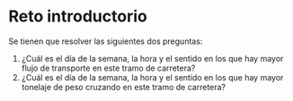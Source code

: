 # Reto introductorio

Se tienen que resolver las siguientes dos preguntas:

1. ¿Cuál es el día de la semana, la hora y el sentido en los que hay mayor flujo de transporte en este tramo de carretera?
2. ¿Cuál es el día de la semana, la hora y el sentido en los que hay mayor tonelaje de peso cruzando en este tramo de carretera?

